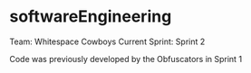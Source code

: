 softwareEngineering
===================

Team: Whitespace Cowboys
Current Sprint: Sprint 2

Code was previously developed by the Obfuscators in Sprint 1
